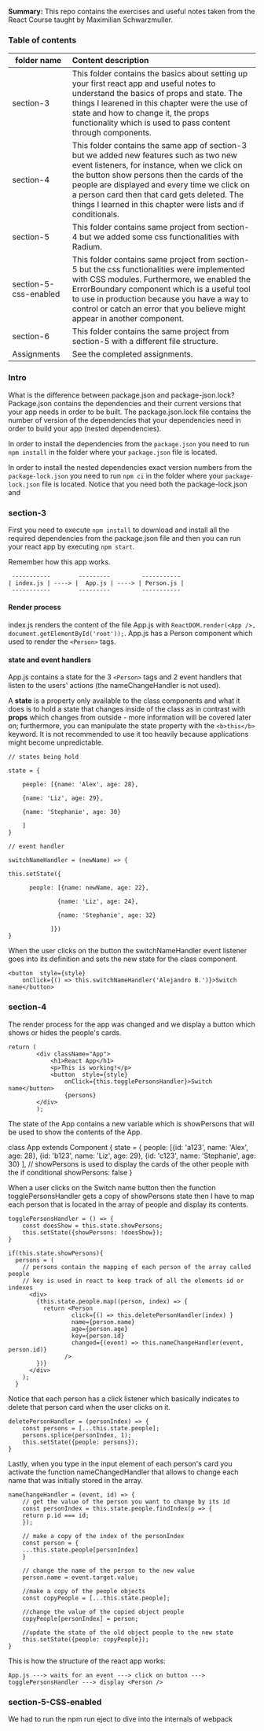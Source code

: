 <b>Summary:</b> This repo contains the exercises and useful notes taken from the React Course taught by Maximilian Schwarzmuller. 

### Table of contents

|folder name               | Content description |
|--------------------------|:--------------------|
| section-3  | This folder contains the basics about setting up your first react app and useful notes to understand the basics of props and state. The things I learened in this chapter were the use of state and how to change it, the props functionality which is used to pass content through components. |
| section-4  | This folder contains the same app of section-3 but we added new features such as two new event listeners, for instance, when we click on the button show persons then the cards of the people are displayed and every time we click on a person card then that card gets deleted. The things I learned in this chapter were lists and if conditionals.  |                               |
| section-5             | This folder contains same project from section-4 but we added some css functionalities with Radium.|
| section-5-css-enabled | This folder contains same project from section-5 but the css functionalities were implemented with CSS modules. Furthermore, we enabled the ErrorBoundary component which is a useful tool to use in production because you have a way to control or catch an error that you believe might appear in another component. |
| section-6             | This folder contains the same project from section-5 with a different file structure.|
| Assignments           | See the completed assignments.|

### Intro

What is the difference between package.json and package-json.lock? Package.json contains the dependencies and their current versions that your app needs in order to be built. The package.json.lock file contains the number of version of the dependencies that your dependencies need in order to build your app (nested dependencies). 

In order to install the dependencies from the `package.json` you need to run `npm install` in the folder where your `package.json` file is located. 

In order to install the nested dependencies exact version numbers from the `package-lock.json` you need to run `npm ci` in the folder where your `package-lock.json` file is located. Notice that you need both the package-lock.json and 


### section-3

First you need to execute `npm install` to download and install all the required dependencies from the package.json file and then you can run your react app by executing `npm start`. 

Remember how this app works.

     -----------        ---------         -----------
    | index.js | ----> |  App.js | ----> | Person.js |
     -----------        ---------         -----------

#### Render process

index.js renders the content of the file App.js with `ReactDOM.render(<App />, document.getElementById('root'));`. App.js has a Person component which used to render the `<Person>` tags. 

#### state and event handlers

App.js contains a state for the 3 `<Person>` tags and 2 event handlers that listen to the users' actions (the nameChangeHandler is not used).

A <b>state</b> is a property only available to the class components and what it does is to hold a state that changes inside of the class as in contrast with <b>props</b> which changes from outside - more information will be covered later on; furthermore, you can manipulate the state property with the `<b>this</b>` keyword. It is not recommended to use it too heavily because applications might become unpredictable. 

    // states being hold

    state = {

        people: [{name: 'Alex', age: 28},

        {name: 'Liz', age: 29},

        {name: 'Stephanie', age: 30}

        ]
    }

    // event handler
    
    switchNameHandler = (newName) => {
    
    this.setState({
          
          people: [{name: newName, age: 22},
                  
                  {name: 'Liz', age: 24},

                  {name: 'Stephanie', age: 32}
                
                ]})
    }

When the user clicks on the button the switchNameHandler event listener goes into its definition and sets the new state for the class component. 

    <button  style={style}
        onClick={() => this.switchNameHandler('Alejandro B.')}>Switch name</button>


### section-4

The render process for the app was changed and we display a button which shows or hides the people's cards. 

    return (
            <div className="App">
                <h1>React App</h1>
                <p>This is working!</p>
                <button  style={style}
                    onClick={this.togglePersonsHandler}>Switch name</button>  
                    {persons}
            </div>       
            );

The state of the App contains a new variable which is showPersons that will be used to show the contents of the App.  

class App extends Component {
  state = {
      people: [{id: 'a123', name: 'Alex', age: 28},
               {id: 'b123', name: 'Liz', age: 29},
               {id: 'c123', name: 'Stephanie', age: 30}
              ],
              // showPersons is used to display the cards of the other people with the if conditional
              showPersons: false
          }

When a user clicks on the Switch name button then the function togglePersonsHandler gets a copy of showPersons state then I have to map each person that is located in the array of people and display its contents. 

    togglePersonsHandler = () => {
        const doesShow = this.state.showPersons;
        this.setState({showPersons: !doesShow});
    }

    if(this.state.showPersons){
      persons = (
        // persons contain the mapping of each person of the array called people
        // key is used in react to keep track of all the elements id or indexes
          <div>
            {this.state.people.map((person, index) => {
              return <Person 
                      click={() => this.deletePersonHandler(index) }
                      name={person.name} 
                      age={person.age} 
                      key={person.id}
                      changed={(event) => this.nameChangeHandler(event, person.id)}
                    />
            })}
          </div>
        );
      }

Notice that each person has a click listener which basically indicates to delete that person card when the user clicks on it. 

    deletePersonHandler = (personIndex) => {
        const persons = [...this.state.people];
        persons.splice(personIndex, 1);
        this.setState({people: persons});
    }

Lastly, when you type in the input element of each person's card you activate the function nameChangedHandler that allows to change each name that was initially stored in the array. 

    nameChangeHandler = (event, id) => {
        // get the value of the person you want to change by its id
        const personIndex = this.state.people.findIndex(p => {
        return p.id === id;
        });

        // make a copy of the index of the personIndex
        const person = {
        ...this.state.people[personIndex]
        }

        // change the name of the person to the new value
        person.name = event.target.value;

        //make a copy of the people objects
        const copyPeople = [...this.state.people];
    
        //change the value of the copied object people
        copyPeople[personIndex] = person;

        //update the state of the old object people to the new state
        this.setState({people: copyPeople});
    }

This is how the structure of the react app works:

     
    App.js ---> waits for an event ---> click on button ---> togglePersonsHandler ---> display <Person /> 
    

### section-5-CSS-enabled

We had to run the npm run eject to dive into the internals of webpack
